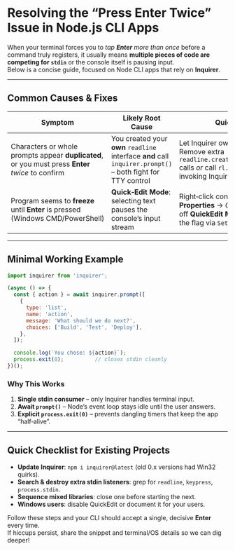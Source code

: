 
# Resolving the “Press Enter Twice” Issue in Node.js CLI Apps

When your terminal forces you to *tap **Enter** more than once* before a command truly registers, it usually means **multiple pieces of code are competing for `stdin`** or the console itself is pausing input.  
Below is a concise guide, focused on Node CLI apps that rely on **Inquirer**.

---

## Common Causes & Fixes

| Symptom | Likely Root Cause | Quick Fix |
|---------|------------------|-----------|
| Characters or whole prompts appear **duplicated**, or you must press **Enter** *twice* to confirm | You created your **own** `readline` interface **and** call `inquirer.prompt()` – both fight for TTY control | Let Inquirer own the terminal. Remove extra `readline.createInterface(...)` calls *or* call `rl.close()` before invoking Inquirer |
| Program seems to **freeze** until **Enter** is pressed (Windows CMD/PowerShell) | **Quick‑Edit Mode**: selecting text pauses the console’s input stream | Right‑click console title → **Properties** → *Options* → turn off **QuickEdit Mode** (or clear the flag via `SetConsoleMode`) |

---

## Minimal Working Example

```js
import inquirer from 'inquirer';

(async () => {
  const { action } = await inquirer.prompt([
    {
      type: 'list',
      name: 'action',
      message: 'What should we do next?',
      choices: ['Build', 'Test', 'Deploy'],
    },
  ]);

  console.log(`You chose: ${action}`);
  process.exit(0);          // closes stdin cleanly
})();
```

### Why This Works
1. **Single stdin consumer** – only Inquirer handles terminal input.  
2. **Await `prompt()`** – Node’s event loop stays idle until the user answers.  
3. **Explicit `process.exit(0)`** – prevents dangling timers that keep the app “half‑alive”.

---

## Quick Checklist for Existing Projects

- **Update Inquirer**: `npm i inquirer@latest` (old 0.x versions had Win32 quirks).  
- **Search & destroy extra stdin listeners**: grep for `readline`, `keypress`, `process.stdin`.  
- **Sequence mixed libraries**: close one before starting the next.  
- **Windows users**: disable QuickEdit or document it for your users.

Follow these steps and your CLI should accept a single, decisive **Enter** every time.  
If hiccups persist, share the snippet and terminal/OS details so we can dig deeper!
